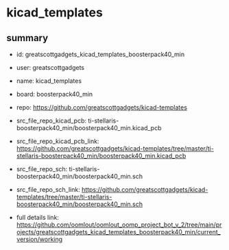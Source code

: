 # kicad_templates
 
## summary 
* id: greatscottgadgets_kicad_templates_boosterpack40_min
* user: greatscottgadgets
* name: kicad_templates
* board: boosterpack40_min
* repo: https://github.com/greatscottgadgets/kicad-templates
* src_file_repo_kicad_pcb: ti-stellaris-boosterpack40_min/boosterpack40_min.kicad_pcb
* src_file_repo_kicad_pcb_link: https://github.com/greatscottgadgets/kicad-templates/tree/master/ti-stellaris-boosterpack40_min/boosterpack40_min.kicad_pcb


* src_file_repo_sch: ti-stellaris-boosterpack40_min/boosterpack40_min.sch
* src_file_repo_sch_link: https://github.com/greatscottgadgets/kicad-templates/tree/master/ti-stellaris-boosterpack40_min/boosterpack40_min.sch
* full details link: https://github.com/oomlout/oomlout_oomp_project_bot_v_2/tree/main/projects/greatscottgadgets_kicad_templates_boosterpack40_min/current_version/working  






